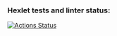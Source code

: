 ### Hexlet tests and linter status:
[![Actions Status](https://github.com/cheklinim/python-project-lvl2/workflows/hexlet-check/badge.svg)](https://github.com/cheklinim/python-project-lvl2/actions)